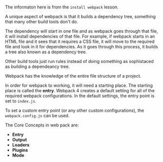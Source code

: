 The informaton here is from the `install webpack` lesson.

A unique aspect of webpack is that it builds a dependency tree, something that many other build tools don't do.

The dependency will start in one file and as webpack goes through that file, it will install dependencies of that file. For example, if webpack starts in an HTML file and it sees that it requires a CSS file, it will move to the required file and look in it for dependencies. As it goes through this process, it builds a tree also known as a dependency tree.

Other build tools just run rules instead of doing something as sophistaced as building a dependeancy tree.

Webpack has the knowledge of the entire file structure of a project.

In order for webpack to working, it will need a starting place. The starting place is called the **entry**. Webpack 4 creates a default setting for all of the required webpack configurations. In the default settings, the entry point is set to `index.js`.

To set a custom entry point (or any other custom configurations), the `webpack.config.js` can be used.

The Core Concepts in web pack are:

* **Entry**
* **Output**
* **Loaders**
* **Plugins**
* **Mode**